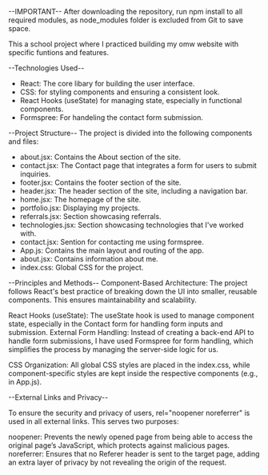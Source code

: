 --IMPORTANT--
After downloading the repository, run npm install to all required modules, as node_modules folder is excluded from Git to save space.

This a school project where I practiced building my omw website with specific funtions and features.

--Technologies Used--

-  React: The core libary for building the user interface.
-  CSS: for styling components and ensuring a consistent look.
-  React Hooks (useState) for managing state, especially in functional components.
-  Formspree: For handeling the contact form submission.

--Project Structure--
The project is divided into the following components and files:

-  about.jsx: Contains the About section of the site.
-  contact.jsx: The Contact page that integrates a form for users to submit inquiries.
-  footer.jsx: Contains the footer section of the site.
-  header.jsx: The header section of the site, including a navigation bar.
-  home.jsx: The homepage of the site.
-  portfolio.jsx: Displaying my projects.
-  referrals.jsx: Section showcasing referrals.
-  technologies.jsx: Section showcasing technologies that I've worked with.
-  contact.jsx: Sention for contacting me using formspree.
-  App.js: Contains the main layout and routing of the app.
-  about.jsx: Contains information about me.
-  index.css: Global CSS for the project.

--Principles and Methods--
Component-Based Architecture: The project follows React's best practice of breaking down the UI into smaller, reusable components. This ensures maintainability and scalability.

React Hooks (useState): The useState hook is used to manage component state, especially in the Contact form for handling form inputs and submission.
External Form Handling: Instead of creating a back-end API to handle form submissions, I have used Formspree for form handling, which simplifies the process by managing the server-side logic for us.

CSS Organization: All global CSS styles are placed in the index.css, while component-specific styles are kept inside the respective components (e.g., in App.js).

--External Links and Privacy--

To ensure the security and privacy of users, rel="noopener noreferrer" is used in all external links. This serves two purposes:

noopener: Prevents the newly opened page from being able to access the original page’s JavaScript, which protects against malicious pages.
noreferrer: Ensures that no Referer header is sent to the target page, adding an extra layer of privacy by not revealing the origin of the request.
